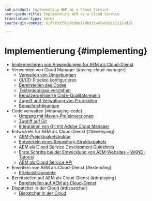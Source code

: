 ```yaml
---
sub-product: Implementing AEM as a Cloud Service
user-guide-title: Implementing AEM as a Cloud Service
translation-type: tm+mt
source-git-commit: 81f993325b80c0de17d6032a45ebd61c22169d39

---
```



# Implementierung {#implementing}

+ [Implementieren von Anwendungen für AEM als Cloud-Dienst](/help/implementing/home.md)
+ Verwenden von Cloud Manager {#using-cloud-manager}
   + [Verwalten von Umgebungen](cloud-manager/manage-environments.md)
   + [CI/CD-Pipeline konfigurieren](cloud-manager/configure-pipeline.md)
   + [Bereitstellen des Codes](cloud-manager/deploy-code.md)
   + [Testergebnisse verstehen](cloud-manager/understand-test-results.md)
   + [Benutzerdefinierte Code-Qualitätsregeln](cloud-manager/custom-code-quality-rules.md)
   + [Zugriff und Verwaltung von Protokollen](cloud-manager/manage-logs.md)
   + [Benachrichtigungen](cloud-manager/notifications.md)
+ Code verwalten {#managing-code}
   + [Umgang mit Maven-Projektversionen](cloud-manager/project-version-handling.md)
   + [Zugriff auf Git](cloud-manager/accessing-git.md)
   + [Integration von Git mit Adobe Cloud Manager](cloud-manager/integrating-with-git.md)
+ Entwickeln für AEM als Cloud-Dienst {#developing}
   + [AEM-Projektpaketstruktur](developing/introduction/aem-project-content-package-structure.md)
   + [Entwickeln eines Repository-Strukturpakets](developing/introduction/repository-structure-package.md)
   + [AEM als Cloud Service Development Guidelines](developing/introduction/development-guidelines.md)
   + [Erste Schritte bei der Entwicklung von AEM-Websites – WKND-Tutorial](developing/introduction/develop-wknd-tutorial.md)
   + [AEM als Cloud Service API](https://docs.adobe.com/content/help/en/experience-manager-cloud-service/implementing/developing/ref/javadoc/index.html)
+ Erweitern von AEM als Cloud-Dienst {#extending}
   + [Erlebnisfragmente](developing/extending/experience-fragments.md)
+ Bereitstellen auf AEM als Cloud-Dienst {#deploying}
   + [Bereitstellen auf AEM als Cloud-Dienst](deploying/overview.md)
+ Dispatcher in der Cloud {#dispatcher}
   + [Dispatcher in der Cloud](dispatcher/overview.md)

